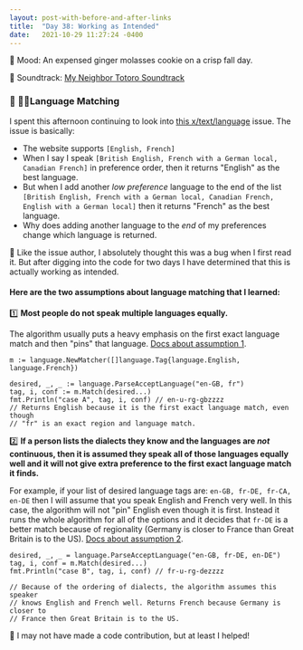 ```yaml
---
layout: post-with-before-and-after-links
title:  "Day 38: Working as Intended"
date:   2021-10-29 11:27:24 -0400
---
```


🍪 Mood: An expensed ginger molasses cookie on a crisp fall day.

🎵 Soundtrack: [My Neighbor Totoro Soundtrack](https://open.spotify.com/playlist/3D7mJ6abDBgiVjnZ3GTfOn)

### 🥖 💂‍♀️Language Matching

I spent this afternoon continuing to look into [this
x/text/language](https://github.com/golang/go/issues/49176) issue. The issue is
basically:
* The website supports `[English, French]`
* When I say I speak `[British English, French with a German local, Canadian
  French]` in preference order, then it returns "English" as the best language.
* But when I add another _low preference_ language to the end of the list
  `[British English, French with a German local, Canadian French, English with a
  German local]` then it returns "French" as the best language.
* Why does adding another language to the _end_ of my preferences change which
  language is returned.

🐛 Like the issue author, I absolutely thought this was a bug when I first read
it. But after digging into the code for two days I have determined that this is
actually working as intended.

#### **Here are the two assumptions about language matching that I learned:**

1️⃣  **Most people do not speak multiple languages equally.**

The algorithm usually puts a heavy emphasis on the first exact language match
and then "pins" that language. [Docs about assumption
1](https://github.com/golang/text/blob/5bd84dd9b33bd2bdebd8a6a6477920a8e492d47f/language/match.go#L547-L552).
```
m := language.NewMatcher([]language.Tag{language.English, language.French})

desired, _, _ := language.ParseAcceptLanguage("en-GB, fr")
tag, i, conf := m.Match(desired...)
fmt.Println("case A", tag, i, conf) // en-u-rg-gbzzzz
// Returns English because it is the first exact language match, even though
// "fr" is an exact region and language match.
```

2️⃣    **If a person lists the dialects they know and the languages are _not_
continuous, then it is assumed they speak all of those languages equally well
and it will not give extra preference to the first exact language match it
finds.**

For example, if your list of desired language tags are: `en-GB, fr-DE, fr-CA,
en-DE` then I will assume that you speak English and French very well.  In this
case, the algorithm will not "pin" English even though it is first. Instead it
runs the whole algorithm for all of the options and it decides that `fr-DE` is
a better match because of regionality (Germany is closer to France than Great
Britain is to the US). [Docs about assumption
2](https://github.com/golang/text/blob/5bd84dd9b33bd2bdebd8a6a6477920a8e492d47f/language/match.go#L571-L572).

```
desired, _, _ = language.ParseAcceptLanguage("en-GB, fr-DE, en-DE")
tag, i, conf = m.Match(desired...)
fmt.Println("case B", tag, i, conf) // fr-u-rg-dezzzz

// Because of the ordering of dialects, the algorithm assumes this speaker
// knows English and French well. Returns French because Germany is closer to
// France then Great Britain is to the US.
```

🎉 I may not have made a code contribution, but at least I helped!
